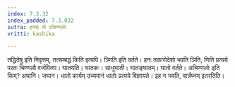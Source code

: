 ```yaml
---
index: 7.3.32
index_padded: 7.3.032
sutra: हनस् तो ऽचिण्णलोः
vritti: kashika

---
```

तद्धितेषु इति निवृत्तम्, तत्सम्बद्धं किति इत्यपि। ञ्णिति इति वर्तते। हनः तकारोदेशो भवति ञिति, णिति प्रत्यये परतः चिण्णलौ वर्जयित्वा। घातयति। घातकः। साधुघाती। घातङ्घातम्। घातो वर्तते। अचिण्णलोः इति किम्? अघानि। जघान। धातो कार्यम् उच्यमानं धातोः प्रत्यये विज्ञायते। इह न भवति, वार्त्रघ्नम् इतरतिति।